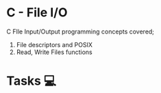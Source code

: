 # C - File I/O
C FIle Input/Output programming concepts covered;
 1. File descriptors and POSIX
 2. Read, Write Files functions

# Tasks :computer: